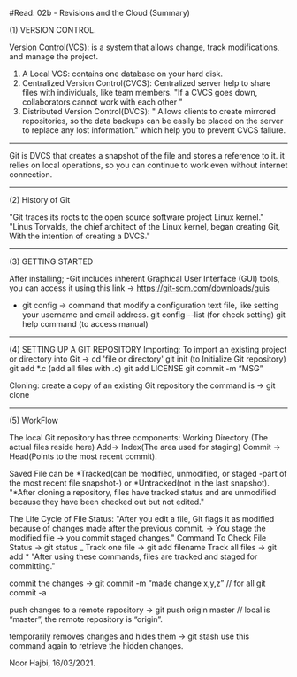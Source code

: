 #Read: 02b - Revisions and the Cloud (Summary)

(1) VERSION CONTROL.

Version Control(VCS): is a system that allows change, track modifications, and manage the project.
1. A Local VCS: contains one database on your hard disk.
2. Centralized Version Control(CVCS): Centralized server help to share files with individuals, like team members.
"If a CVCS goes down, collaborators cannot work with each other "
3. Distributed Version Control(DVCS): " Allows clients to create mirrored repositories, 
so the data backups can be easily be placed on the server to replace any lost information." which help you to prevent CVCS faliure.
___________
Git is DVCS that creates a snapshot of the file and stores a reference to it. 
it relies on local operations, so you can continue to work even without internet connection.
___________
(2) History of Git

"Git traces its roots to the open source software project Linux kernel."
"Linus Torvalds, the chief architect of the Linux kernel, began creating Git, With the intention of creating a DVCS."
____________
(3) GETTING STARTED

After installing;
-Git includes inherent Graphical User Interface (GUI) tools, you can access it using this link -> https://git-scm.com/downloads/guis
- git config -> command that modify a configuration text file, like setting your username and email address.
 git config --list  (for check setting)
 git help command (to access manual)
____________
(4) SETTING UP A GIT REPOSITORY
Importing:
To import an existing project or directory into Git ->
cd 'file or directory'
git init (to Initialize Git repository)
git add *.c (add all files with .c)
git add LICENSE
git commit -m “MSG”

Cloning: create a copy of an existing Git repository
the command is -> git clone
____________
(5) WorkFlow

The local Git repository has three components:
Working Directory (The actual files reside here)  Add->  Index(The area used for staging) Commit -> Head(Points to the most recent commit).

Saved File can be *Tracked(can be modified, unmodified, or staged -part of the most recent file snapshot-) or *Untracked(not in the last snapshot).
"*After cloning a repository, files have tracked status and are unmodified because they have been checked out but not edited."

The Life Cycle of File Status:
"After you edit a file, Git flags it as modified because of changes made after the previous commit. -> You stage the modified file ->
you commit staged changes."
Command To Check File Status ->  git status 
_
Track one file -> git add filename
Track all files -> git add *
"After using these commands, files are tracked and staged for committing."

commit the changes -> git commit -m “made change x,y,z” // for all git commit -a

push changes to a remote repository ->  git push origin master // local is “master”, the remote repository is “origin”.

temporarily removes changes and hides them -> git stash
use this command again to retrieve the hidden changes.

Noor Hajbi, 16/03/2021.